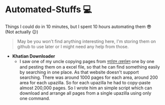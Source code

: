 # Automated-Stuffs 💻
Things I could do in 10 minutes, but I spent 10 hours automating them 😎 (Not actually 😉)

> May be you won't find anything interesting here, I'm storing them on github to use later or I might need any help from those.

* __Khatian Downloader__
  * I saw one of my uncle copying pages from [ভার্চুয়াল রেকর্ডরুম](http://drr.land.gov.bd/) one by one and pesting them on a excel file, so that he can find something easily by searching in one place. As that website doesn't support searching. There was around 1000 pages for each area, around 200 area for each upazilla. So for each upazilla he had to copy-paste almost 200,000 pages.
So I wrote him an simple script which can download and arrange all pages from a single upazilla using only one command.
